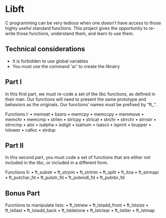 # Libft
C programming can be very tedious when one doesn’t have access to those highly useful
standard functions. This project gives the opportunity to re-write those functions, understand them, and learn to use them.

##  Technical considerations
- It is forbidden to use global variables
- You must use the command 'ar' to create the librairy

## Part I
In this first part, we must re-code a set of the libc functions, as defined in their
man. Our functions will need to present the same prototype and behaviors as the originals. Our functions’ names must be prefixed by “ft_”.

Functions I:
• memset
• bzero
• memcpy
• memccpy
• memmove
• memchr
• memcmp
• strlen
• strlcpy
• strlcat
• strchr
• strrchr
• strnstr
• strncmp
• atoi
• isalpha
• isdigit
• isalnum
• isascii
• isprint
• toupper
• tolower
• calloc
• strdup

## Part II
In this second part, you must code a set of functions that are either not included in the libc, or included in a different form.

Functions II:
• ft_substr
• ft_strjoin
• ft_strtrim
• ft_split
• ft_itoa
• ft_strmapi
• ft_putchar_fd
• ft_putstr_fd
• ft_putendl_fd
• ft_putnbr_fd

## Bonus Part
Functions to manipulate lists:
• ft_lstnew
• ft_lstadd_front
• ft_lstsize
• ft_lstlast
• ft_lstadd_back
• ft_lstdelone
• ft_lstclear
• ft_lstiter
• ft_lstmap
